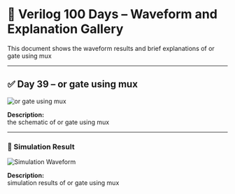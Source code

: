 
# 📘 Verilog 100 Days – Waveform and Explanation Gallery

This document shows the waveform results and brief explanations of or gate using mux

---

## ✅ Day 39 – or gate using mux

 

![or gate using mux](./images/ormuxschematic.png)

**Description:**  
the schematic of or gate using mux


 
---

### 🔬 Simulation Result

![Simulation Waveform](./images/ormux_simu.png)

**Description:**  
simulation results of or gate using mux
 
